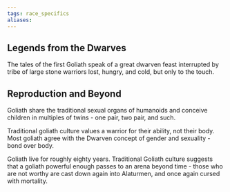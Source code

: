 ```yaml
---
tags: race_specifics
aliases:
---
```

## Legends from the Dwarves
The tales of the first Goliath speak of a great dwarven feast interrupted by tribe of large stone warriors lost, hungry, and cold, but only to the touch.

## Reproduction and Beyond
Goliath share the traditional sexual organs of humanoids and conceive children in multiples of twins - one pair, two pair, and such.

Traditional goliath culture values a warrior for their ability, not their body. Most goliath agree with the Dwarven concept of gender and sexuality - bond over body.

Goliath live for roughly eighty years. Traditional Goliath culture suggests that a goliath powerful enough passes to an arena beyond time - those who are not worthy are cast down again into Alaturmen, and once again cursed with mortality.